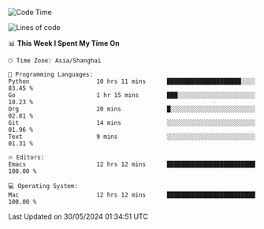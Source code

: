 <!--START_SECTION:waka-->
![Code Time](http://img.shields.io/badge/Code%20Time-1%2C978%20hrs%2022%20mins-blue)

![Lines of code](https://img.shields.io/badge/From%20Hello%20World%20I%27ve%20Written-308.1%20thousand%20lines%20of%20code-blue)

📊 **This Week I Spent My Time On** 

```text
🕑︎ Time Zone: Asia/Shanghai

💬 Programming Languages: 
Python                   10 hrs 11 mins      █████████████████████░░░░   83.45 % 
Go                       1 hr 15 mins        ███░░░░░░░░░░░░░░░░░░░░░░   10.23 % 
Org                      20 mins             █░░░░░░░░░░░░░░░░░░░░░░░░   02.81 % 
Git                      14 mins             ░░░░░░░░░░░░░░░░░░░░░░░░░   01.96 % 
Text                     9 mins              ░░░░░░░░░░░░░░░░░░░░░░░░░   01.31 % 

🔥 Editors: 
Emacs                    12 hrs 12 mins      █████████████████████████   100.00 % 

💻 Operating System: 
Mac                      12 hrs 12 mins      █████████████████████████   100.00 % 
```


 Last Updated on 30/05/2024 01:34:51 UTC
<!--END_SECTION:waka-->
